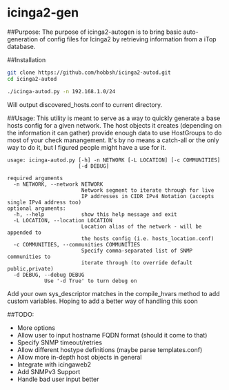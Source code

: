 # icinga2-gen

##Purpose:
The purpose of icinga2-autogen is to bring basic auto-generation of config files for Icinga2 by retrieving information from a iTop database.

##Installation
```bash
git clone https://github.com/hobbsh/icinga2-autod.git
cd icinga2-autod

./icinga-autod.py -n 192.168.1.0/24
```
Will output discovered_hosts.conf to current directory. 

##Usage:
This utility is meant to serve as a way to quickly generate a base hosts config for a given network. The host objects it creates (depending on the information it can gather) provide enough data to use HostGroups to do most of your check manangement. It's by no means a catch-all or the only way to do it, but I figured people might have a use for it.

```
usage: icinga-autod.py [-h] -n NETWORK [-L LOCATION] [-c COMMUNITIES]
                       [-d DEBUG]

required arguments
  -n NETWORK, --network NETWORK
                        Network segment to iterate through for live
                        IP addresses in CIDR IPv4 Notation (accepts single IPv4 address too)
optional arguments:
  -h, --help            show this help message and exit
  -L LOCATION, --location LOCATION
                        Location alias of the network - will be appended to
                        the hosts config (i.e. hosts_location.conf)
  -c COMMUNITIES, --communities COMMUNITIES
                        Specify comma-separated list of SNMP communities to
                        iterate through (to override default public,private)
  -d DEBUG, --debug DEBUG
			Use '-d True' to turn debug on
```
Add your own sys_descriptor matches in the compile_hvars method to add custom variables. Hoping to add a better way of handling this soon

##TODO:
- More options
 - Allow user to input hostname FQDN format (should it come to that)
 - Specify SNMP timeout/retries
- Allow different hostype definitions (maybe parse templates.conf)
- Allow more in-depth host objects in general
- Integrate with icingaweb2
- Add SNMPv3 Support
- Handle bad user input better
